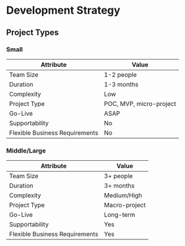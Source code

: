 # Development Strategy

## Project Types

### Small

| Attribute                      | Value                   |
| ------------------------------ | ----------------------- |
| Team Size                      | 1-2 people              |
| Duration                       | 1-3 months              |
| Complexity                     | Low                     |
| Project Type                   | POC, MVP, micro-project |
| Go-Live                        | ASAP                    |
| Supportability                 | No                      |
| Flexible Business Requirements | No                      |

### Middle/Large

| Attribute                      | Value         |
| ------------------------------ | ------------- |
| Team Size                      | 3+ people     |
| Duration                       | 3+ months     |
| Complexity                     | Medium/High   |
| Project Type                   | Macro-project |
| Go-Live                        | Long-term     |
| Supportability                 | Yes           |
| Flexible Business Requirements | Yes           |
